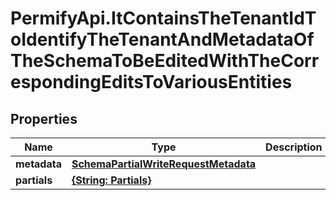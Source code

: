 # PermifyApi.ItContainsTheTenantIdToIdentifyTheTenantAndMetadataOfTheSchemaToBeEditedWithTheCorrespondingEditsToVariousEntities

## Properties

Name | Type | Description | Notes
------------ | ------------- | ------------- | -------------
**metadata** | [**SchemaPartialWriteRequestMetadata**](SchemaPartialWriteRequestMetadata.md) |  | [optional] 
**partials** | [**{String: Partials}**](Partials.md) |  | [optional] 


